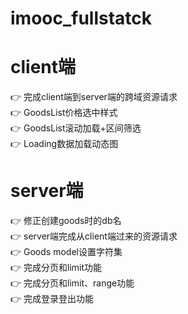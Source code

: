 # imooc_fullstatck

# client端
:point_right: 完成client端到server端的跨域资源请求<br />
:point_right: GoodsList价格选中样式<br />
:point_right: GoodsList滚动加载+区间筛选<br />
:point_right: Loading数据加载动态图<br />

# server端
:point_right: 修正创建goods时的db名<br />
:point_right: server端完成从client端过来的资源请求<br />
:point_right: Goods model设置字符集<br />
:point_right: 完成分页和limit功能<br />
:point_right: 完成分页和limit、range功能<br />
:point_right: 完成登录登出功能<br />
